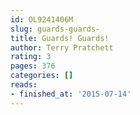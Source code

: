 ```yaml
---
id: OL9241406M
slug: guards-guards-
title: Guards! Guards!
author: Terry Pratchett
rating: 3
pages: 376
categories: []
reads:
- finished_at: '2015-07-14'
---
```


